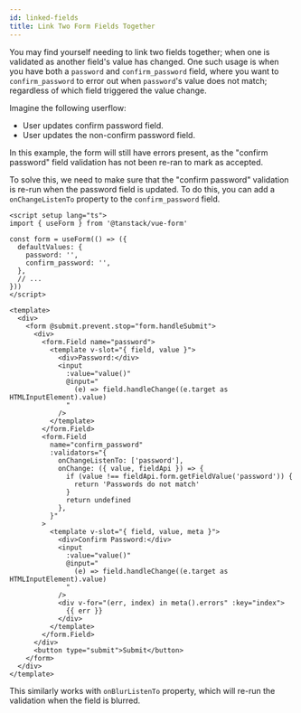 ```yaml
---
id: linked-fields
title: Link Two Form Fields Together
---
```


You may find yourself needing to link two fields together; when one is validated as another field's value has changed.
One such usage is when you have both a `password` and `confirm_password` field,
where you want to `confirm_password` to error out when `password`'s value does not match;
regardless of which field triggered the value change.

Imagine the following userflow:

- User updates confirm password field.
- User updates the non-confirm password field.

In this example, the form will still have errors present,
as the "confirm password" field validation has not been re-ran to mark as accepted.

To solve this, we need to make sure that the "confirm password" validation is re-run when the password field is updated.
To do this, you can add a `onChangeListenTo` property to the `confirm_password` field.

```vue
<script setup lang="ts">
import { useForm } from '@tanstack/vue-form'

const form = useForm(() => ({
  defaultValues: {
    password: '',
    confirm_password: '',
  },
  // ...
}))
</script>

<template>
  <div>
    <form @submit.prevent.stop="form.handleSubmit">
      <div>
        <form.Field name="password">
          <template v-slot="{ field, value }">
            <div>Password:</div>
            <input
              :value="value()"
              @input="
                (e) => field.handleChange((e.target as HTMLInputElement).value)
              "
            />
          </template>
        </form.Field>
        <form.Field
          name="confirm_password"
          :validators="{
            onChangeListenTo: ['password'],
            onChange: ({ value, fieldApi }) => {
              if (value !== fieldApi.form.getFieldValue('password')) {
                return 'Passwords do not match'
              }
              return undefined
            },
          }"
        >
          <template v-slot="{ field, value, meta }">
            <div>Confirm Password:</div>
            <input
              :value="value()"
              @input="
                (e) => field.handleChange((e.target as HTMLInputElement).value)
              "
            />
            <div v-for="(err, index) in meta().errors" :key="index">
              {{ err }}
            </div>
          </template>
        </form.Field>
      </div>
      <button type="submit">Submit</button>
    </form>
  </div>
</template>
```

This similarly works with `onBlurListenTo` property, which will re-run the validation when the field is blurred.
